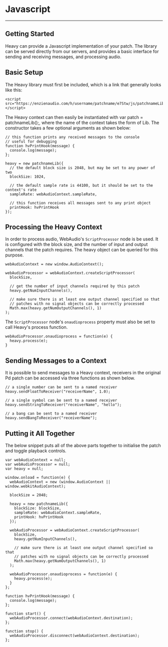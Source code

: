 # Javascript
---

## Getting Started
Heavy can provide a Javascript implementation of your patch. The library can be served directly from our servers, and provides a basic interface for sending and receiving messages, and processing audio.

## Basic Setup
The Heavy library must first be included, which is a link that generally looks like this:

```
<script src="https://enzienaudio.com/h/username/patchname/e7Stw/js/patchnameLib.min.js"></script>
```

The Heavy context can then easily be instantiated with var patch = patchnameLib();, where the name of the context takes the form of <patchName>Lib. The constructor takes a few optional arguments as shown below:

```
// this function prints any received messages to the console
// useful for debugging
function hvPrintHook(message) {
  console.log(message);
};

heavy = new patchnameLib({
  // the default block size is 2048, but may be set to any power of two
  blockSize: 1024,

  // the default sample rate is 44100, but it should be set to the context's rate
  sampleRate: webAudioContext.sampleRate,

  // this function receives all messages sent to any print object
  printHook: hvPrintHook
});
```

## Processing the Heavy Context
In order to process audio, WebAudio's `ScriptProcessor` node is be used. It is configured with the block size, and the number of input and output channels that the patch requires. The heavy object can be queried for this purpose.

```
webAudioContext = new window.AudioContext();

webAudioProcessor = webAudioContext.createScriptProcessor(
  blockSize,

  // get the number of input channels required by this patch
  heavy.getNumInputChannels(),

  // make sure there is at least one output channel specified so that
  // patches with no signal objects can be correctly processed
  Math.max(heavy.getNumOutputChannels(), 1)
);
```

The `ScriptProcessor` node's `onaudioprocess` property must also be set to call Heavy's process function.

```
webAudioProcessor.onaudioprocess = function(e) {
  heavy.process(e);
}
```

## Sending Messages to a Context
It is possible to send messages to a Heavy context, receivers in the original Pd patch can be accessed via three functions as shown below.

```
// a single number can be sent to a named receiver
heavy.sendFloatToReceiver("receiverName", 1.0);

// a single symbol can be sent to a named receiver
heavy.sendStringToReceiver("receiverName", "hello");

// a bang can be sent to a named receiver
heavy.sendBangToReceiver("receiverName");
```

## Putting it All Together
The below snippet puts all of the above parts together to initialise the patch and toggle playback controls.

```
var webAudioContext = null;
var webAudioProcessor = null;
var heavy = null;

window.onload = function(e) {
  webAudioContext = new (window.AudioContext || window.webkitAudioContext);

  blockSize = 2048;

  heavy = new patchnameLib({
    blockSize: blockSize,
    sampleRate: webAudioContext.sampleRate,
    printHook: hvPrintHook
  });

  webAudioProcessor = webAudioContext.createScriptProcessor(
    blockSize,
    heavy.getNumInputChannels(),

    // make sure there is at least one output channel specified so that
    // patches with no signal objects can be correctly processed
    Math.max(heavy.getNumOutputChannels(), 1)
  );

  webAudioProcessor.onaudioprocess = function(e) {
    heavy.process(e);
  }
};

function hvPrintHook(message) {
  console.log(message);
};

function start() {
  webAudioProcessor.connect(webAudioContext.destination);
};

function stop() {
  webAudioProcessor.disconnect(webAudioContext.destination);
};
```
